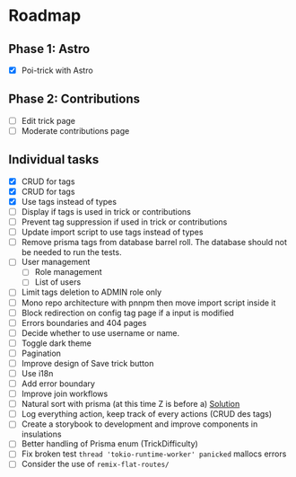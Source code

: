 # Roadmap

## Phase 1: Astro

-   [x] Poi-trick with Astro

## Phase 2: Contributions

- [ ] Edit trick page
- [ ] Moderate contributions page

## Individual tasks

- [x] CRUD for tags
- [x] CRUD for tags
- [x] Use tags instead of types
- [ ] Display if tags is used in trick or contributions
- [ ] Prevent tag suppression if used in trick or contributions
- [ ] Update import script to use tags instead of types
- [ ] Remove prisma tags from database barrel roll. The database should not be needed to run the tests.
- [ ] User management
  -  [ ] Role management
  -  [ ] List of users
- [ ] Limit tags deletion to ADMIN role only
- [ ] Mono repo architecture with pnnpm then move import script inside it
- [ ] Block redirection on config tag page if a input is modified
- [ ] Errors boundaries and 404 pages
- [ ] Decide whether to use username or name.
- [ ] Toggle dark theme
- [ ] Pagination
- [ ] Improve design of Save trick button
- [ ] Use i18n
- [ ] Add error boundary
- [ ] Improve join workflows
- [ ] Natural sort with prisma (at this time Z is before a) [Solution](https://github.com/prisma/prisma/issues/3707#issuecomment-1165701760)
- [ ] Log everything action, keep track of every actions (CRUD des tags)
- [ ] Create a storybook to development and improve components in insulations
- [ ] Better handling of Prisma enum (TrickDifficulty)
- [ ] Fix broken test `thread 'tokio-runtime-worker' panicked` mallocs errors
- [ ] Consider the use of `remix-flat-routes/`